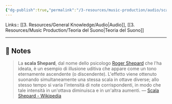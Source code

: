 ```yaml
---
{"dg-publish":true,"permalink":"/3-resources/music-production/audio/scala-shepard/","tags":["type/note"]}
---
```


Links:: [[3. Resources/General Knowledge/Audio\|Audio]], [[3. Resources/Music Production/Teoria del Suono\|Teoria del Suono]]

---

## 📝 Notes

> La **scala Shepard**, dal nome dello psicologo [Roger Shepard](https://it.wikipedia.org/w/index.php?title=Roger_Shepard&action=edit&redlink=1 "Roger Shepard (la pagina non esiste)") che l'ha ideata, è un esempio di illusione uditiva che appare come un tono eternamente ascendente (o discendente). L'effetto viene ottenuto suonando simultaneamente una stessa scala in ottave diverse; allo stesso tempo si varia l'intensità di note corrispondenti, in modo che tale intensità in un'ottava diminuisca e in un'altra aumenti. — [Scala Shepard - Wikipedia](https://it.wikipedia.org/wiki/Scala_Shepard)

